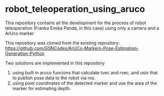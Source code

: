 # robot_teleoperation_using_aruco
This repository contains all the development for the process of robot teleoperation (Franka Emika Panda, in this case) using only a camera and a ArUco marker

This repository was cloned from the existing repository: https://github.com/GSNCodes/ArUCo-Markers-Pose-Estimation-Generation-Python

Two solutions are implemented in this repository

1. using built in aruco funcions that calculate tvec and rvec, and usin that to publish pose data to the robot via ros.
2. using pixel coordinates of the detected marker and use the area of the marker for estimating depth.
